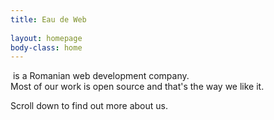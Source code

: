 ```yaml
---
title: Eau de Web  
  
layout: homepage
body-class: home
---
```

&nbsp;is a Romanian web development company.<br/>Most of our work is open source and that's the way we like it.

Scroll down to find out more about us.
